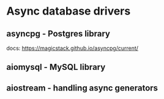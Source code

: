 # Async database drivers

## asyncpg - Postgres library

docs: https://magicstack.github.io/asyncpg/current/


## aiomysql - MySQL library


## aiostream - handling async generators

